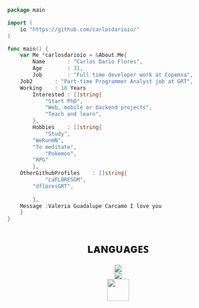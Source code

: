 ```go
package main

import (
    io "https://github.com/carlosdarioio/"
)

func main() {
    var Me *carlosdarioio = &About.Me{
        Name 	   : "Carlos Dario Flores",           
        Age        : 31,
        Job        : "Full time developer work at Copemsa",
	Job2       : "Part-time Programmer Analyst job at GRT",
	Working	   : 10 Years
        Interested : []string{
            "Start PhD",
            "Web, mobile or backend projects",            
            "Teach and learn",
        },
        Hobbies    : []string{
            "Study",
	    "WeRunHN",
	    "To meditate",
    	    "Pokemon",
	    "RPG"
        },
	OtherGithubProfiles    : []string{
            "caFLORESGM",
	    "dfloresGRT",	    
	    
        },
	Message	:Valeria Guadalupe Carcamo I love you
    }
}
```
<h1 align="center"> ʟᴀɴɢᴜᴀɢᴇꜱ</h1>
<p align="center">
  <a href="https://skillicons.dev">
    <img src="https://skillicons.dev/icons?i=html,js,css,vue,react,php,mysql,git,github&theme=dark&perline=5" />
    </br>
    <img src="https://skillicons.dev/icons?i=vscode,discord,bots,md&theme=dark&perline=5" />
    </br>
    <img src="https://raw.githubusercontent.com/gofiber/docs/master/static/fiber_v2_logo.svg" height=50>
  </a>
</p>

